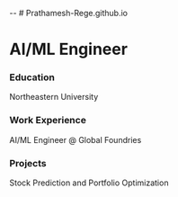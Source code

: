 -- # Prathamesh-Rege.github.io
# AI/ML Engineer

### Education
Northeastern University

### Work Experience
AI/ML Engineer @ Global Foundries

### Projects
Stock Prediction and Portfolio Optimization
